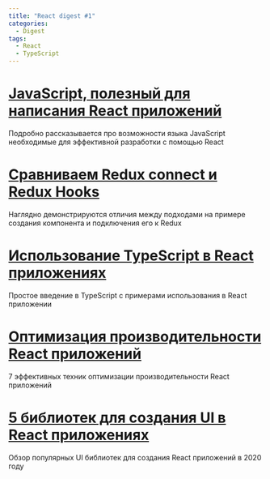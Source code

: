 ```yaml
---
title: "React digest #1"
categories:
  - Digest
tags:
  - React
  - TypeScript
---
```


# [JavaScript, полезный для написания React приложений](https://kentcdodds.com/blog/javascript-to-know-for-react)
Подробно рассказывается про возможности языка JavaScript необходимые для эффективной разработки с помощью React

# [Сравниваем Redux connect и Redux Hooks](https://itnext.io/how-existing-redux-patterns-compare-to-the-new-redux-hooks-b56134c650d2?gi=150c83cf5819)
Наглядно демонстрируются отличия между подходами на примере создания компонента и подключения его к Redux

# [Использование TypeScript в React приложениях](https://simonknott.de/articles/Using-TypeScript-with-React.html)
Простое введение в TypeScript с примерами использования в React приложении

# [Оптимизация производительности React приложений](https://blog.logrocket.com/7-optimization-techniques-in-react/)
7 эффективных техник оптимизации производительности React приложений

# [5 библиотек для создания UI в React приложениях](https://dev.to/graphqleditor/5-react-ui-libraries-you-need-to-check-out-in-2020-2g6o)
Обзор популярных UI библиотек для создания React приложений в 2020 году